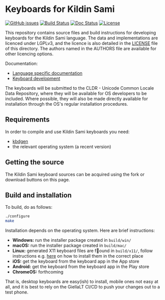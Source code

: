 # Keyboards for Kildin Sami

[![GitHub issues](https://img.shields.io/github/issues-raw/giellalt/keyboard-sjd)](https://github.com/giellalt/keyboard-sjd/issues)
[![Build Status](https://github.com/giellalt/keyboard-sjd/workflows/Build%20Keyboards/badge.svg)](https://github.com/giellalt/keyboard-sjd/actions)
[![Doc Status](https://github.com/giellalt/keyboard-sjd/workflows/Build%20Docs/badge.svg)](https://github.com/giellalt/keyboard-sjd/actions)
[![License](https://img.shields.io/github/license/giellalt/keyboard-sjd)](https://github.com/giellalt/keyboard-sjd/blob/main/LICENSE)

This repository contains source files and build instructions for
developing keyboards for the Kildin Sami language. The data and
implementations are licenced under LGPLv3, and the licence is
also detailed in the [LICENSE](LICENSE) file of this directory. The authors named
in the AUTHORS file are available for other licencing options.

Documentation:

- [Language specific documentation](https://giellalt.github.io/keyboard-sjd)
- [Keyboard development](https://giellalt.github.io/keyboards/Overview.html)

The keyboards will be submitted to the CLDR - Unicode Common Locale Data
Repository, where they will be available for OS developers to be
included. Where possible, they will also be made directly available for
installation through the OS's regular installation procedures.

## Requirements

In order to compile and use Kildin Sami keyboards you need:

- [kbdgen](https://github.com/divvun/kbdgen)
- the relevant operating system (a recent version)

## Getting the source

The Kildin Sami keyboard sources can be acquired using the fork or download
buttons on this page.

## Build and installation

To build, do as follows:

```sh
./configure
make
```

Installation depends on the operating system. Here are brief instructions:

- __Windows:__ run the installer package created in `build/win/`
- __macOS:__ run the installer package created in `build/mac/`
- __Linux:__ generated X11 keyboard files are found in `build/x11/`, follow
  instructions e.g.
  [here](https://paulguerin.medium.com/install-an-additional-keyboard-layout-on-x11-58e53aaef1e4)
  on how to install them in the correct place
- __iOS:__ get the keyboard from the keyboard app in the App store
- __Android:__ get the keyboard from the keyboard app in the Play store
- __ChromeOS:__ forthcoming

That is, desktop keyboards are easy(ish) to install, mobile ones not easy at all,
and it is best to rely on the GiellaLT CI/CD to push your changes out to a test phone.
